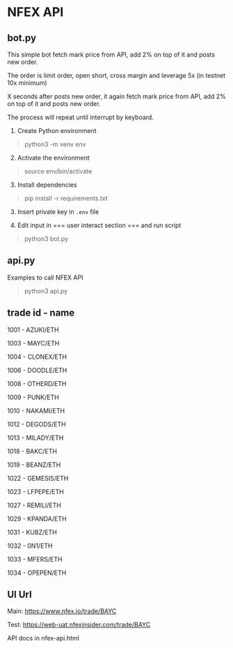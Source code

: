 # NFEX API

## bot.py

This simple bot fetch mark price from API, add 2% on top of it and posts new order.

The order is limit order, open short, cross margin and leverage 5x (in testnet 10x minimum)

X seconds after posts new order, it again fetch mark price from API, add 2% on top of it and posts new order.

The process will repeat until interrupt by keyboard.

1. Create Python environment
> python3 -m venv env

2. Activate the environment
> source env/bin/activate

3. Install dependencies
> pip install -r requirements.txt

3. Insert private key in `.env` file

4. Edit input in === user interact section === and run script
> python3 bot.py

## api.py

Examples to call NFEX API

> python3 api.py

## trade id - name

1001 - AZUKI/ETH

1003 - MAYC/ETH

1004 - CLONEX/ETH

1006 - DOODLE/ETH

1008 - OTHERD/ETH

1009 - PUNK/ETH

1010 - NAKAMI/ETH

1012 - DEGODS/ETH

1013 - MILADY/ETH

1018 - BAKC/ETH

1019 - BEANZ/ETH

1022 - GEMESIS/ETH

1023 - LFPEPE/ETH

1027 - REMILI/ETH

1029 - KPANDA/ETH

1031 - KUBZ/ETH

1032 - 0N1/ETH

1033 - MFERS/ETH

1034 - OPEPEN/ETH

## UI Url

Main: https://www.nfex.io/trade/BAYC

Test: https://web-uat.nfexinsider.com/trade/BAYC

API docs in nfex-api.html
